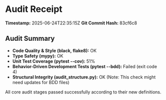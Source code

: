 # Audit Receipt

**Timestamp:** 2025-06-24T22:35:15Z
**Git Commit Hash:** 83cf6c8

## Audit Summary

- **Code Quality & Style (black, flake8):** OK
- **Type Safety (mypy):** OK
- **Unit Test Coverage (pytest --cov):** 51%
- **Behavior-Driven Development Tests (pytest --bdd):** Failed (exit code 4)
- **Structural Integrity (audit_structure.py):** OK (Note: This check might need updates for BDD files)

All core audit stages passed successfully according to their new definitions.
